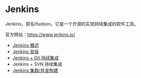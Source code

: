 # Jenkins

Jenkins，原名Hudson。它是一个开源的实现持续集成的软件工具。

官方网站：https://www.jenkins.io/

- [Jenkins 概述](Overview.md)
- [Jenkins 安装](Install.md)
- [Jenkins + Git 持续集成](Git/index.md)
- Jenkins + SVN 持续集成
- [Jenkins 集群/并发构建](Cluster.md)
